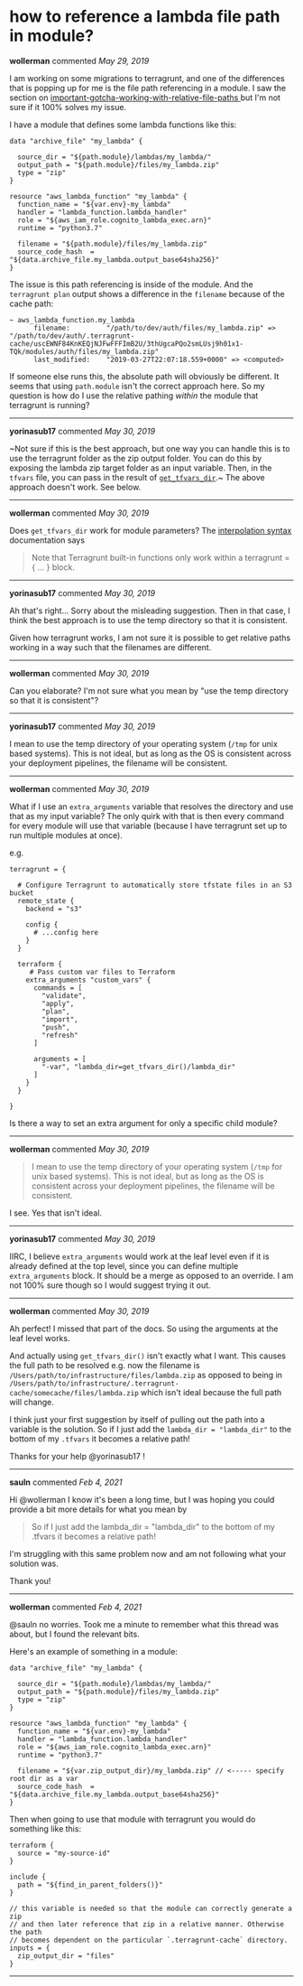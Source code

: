 # how to reference a lambda file path in module?

**wollerman** commented *May 29, 2019*

I am working on some migrations to terragrunt, and one of the differences that is popping up for me is the file path referencing in a module. I saw the section on [important-gotcha-working-with-relative-file-paths ](https://github.com/gruntwork-io/terragrunt#important-gotcha-working-with-relative-file-paths) but I'm not sure if it 100% solves my issue.

I have a module that defines some lambda functions like this:

```
data "archive_file" "my_lambda" {

  source_dir = "${path.module}/lambdas/my_lambda/"
  output_path = "${path.module}/files/my_lambda.zip"
  type = "zip"
}

resource "aws_lambda_function" "my_lambda" {
  function_name = "${var.env}-my_lambda"
  handler = "lambda_function.lambda_handler"
  role = "${aws_iam_role.cognito_lambda_exec.arn}"
  runtime = "python3.7"

  filename = "${path.module}/files/my_lambda.zip"
  source_code_hash  = "${data.archive_file.my_lambda.output_base64sha256}"
}
```

The issue is this path referencing is inside of the module. And the `terragrunt plan` output shows a difference in the `filename` because of the cache path:

```
~ aws_lambda_function.my_lambda
      filename:         "/path/to/dev/auth/files/my_lambda.zip" => "/path/to/dev/auth/.terragrunt-cache/uscEWNF84KnKEQjNJFwFFFImB2U/3thUgcaPQo2smLUsj9h01x1-TQk/modules/auth/files/my_lambda.zip"
      last_modified:    "2019-03-27T22:07:18.559+0000" => <computed>
```

If someone else runs this, the absolute path will obviously be different. It seems that using `path.module` isn't the correct approach here. So my question is how do I use the relative pathing *within* the module that terragrunt is running? 
<br />
***


**yorinasub17** commented *May 30, 2019*

~Not sure if this is the best approach, but one way you can handle this is to use the terragrunt folder as the zip output folder. You can do this by exposing the lambda zip target folder as an input variable. Then, in the `tfvars` file, you can pass in the result of [`get_tfvars_dir`](https://github.com/gruntwork-io/terragrunt#get_tfvars_dir).~
The above approach doesn't work. See below.
***

**wollerman** commented *May 30, 2019*

Does `get_tfvars_dir` work for module parameters? The [interpolation syntax](https://github.com/gruntwork-io/terragrunt#interpolation-syntax) documentation says 

> Note that Terragrunt built-in functions only work within a terragrunt = { ... } block. 
***

**yorinasub17** commented *May 30, 2019*

Ah that's right... Sorry about the misleading suggestion. Then in that case, I think the best approach is to use the temp directory so that it is consistent.

Given how terragrunt works, I am not sure it is possible to get relative paths working in a way such that the filenames are different.
***

**wollerman** commented *May 30, 2019*

Can you elaborate? I'm not sure what you mean by "use the temp directory so that it is consistent"?
***

**yorinasub17** commented *May 30, 2019*

I mean to use the temp directory of your operating system (`/tmp` for unix based systems). This is not ideal, but as long as the OS is consistent across your deployment pipelines, the filename will be consistent.
***

**wollerman** commented *May 30, 2019*

What if I use an `extra_arguments` variable that resolves the directory and use that as my input variable? The only quirk with that is then every command for every module will use that variable (because I have terragrunt set up to run multiple modules at once).

e.g.
```
terragrunt = {

  # Configure Terragrunt to automatically store tfstate files in an S3 bucket
  remote_state {
    backend = "s3"

    config {
      # ...config here
    }
  }

  terraform {
     # Pass custom var files to Terraform
    extra_arguments "custom_vars" {
      commands = [
        "validate",
        "apply",
        "plan",
        "import",
        "push",
        "refresh"
      ]

      arguments = [
        "-var", "lambda_dir=get_tfvars_dir()/lambda_dir"
      ]
    }
  }

}
```

Is there a way to set an extra argument for only a specific child module?
***

**wollerman** commented *May 30, 2019*

> I mean to use the temp directory of your operating system (`/tmp` for unix based systems). This is not ideal, but as long as the OS is consistent across your deployment pipelines, the filename will be consistent.

I see. Yes that isn't ideal.
***

**yorinasub17** commented *May 30, 2019*

IIRC, I believe `extra_arguments` would work at the leaf level even if it is already defined at the top level, since you can define multiple `extra_arguments` block. It should be a merge as opposed to an override. I am not 100% sure though so I would suggest trying it out.
***

**wollerman** commented *May 30, 2019*

Ah perfect! I missed that part of the docs. So using the arguments at the leaf level works. 

And actually using `get_tfvars_dir()` isn't exactly what I want. This causes the full path to be resolved
e.g. now the filename is `/Users/path/to/infrastructure/files/lambda.zip` as opposed to being in `/Users/path/to/infrastructure/.terragrunt-cache/somecache/files/lambda.zip` which isn't ideal because the full path will change.

I think just your first suggestion by itself of pulling out the path into a variable is the solution. So if I just add the `lambda_dir = "lambda_dir"` to the bottom of my `.tfvars` it becomes a relative path!

Thanks for your help @yorinasub17 !


***

**sauln** commented *Feb 4, 2021*

Hi @wollerman  I know it's been a long time, but I was hoping you could provide a bit more details for what you mean by 
> So if I just add the lambda_dir = "lambda_dir" to the bottom of my .tfvars it becomes a relative path!

I'm struggling with this same problem now and am not following what your solution was.

Thank you!
***

**wollerman** commented *Feb 4, 2021*

@sauln no worries. Took me a minute to remember what this thread was about, but I found the relevant bits.

Here's an example of something in a module:

```
data "archive_file" "my_lambda" {

  source_dir = "${path.module}/lambdas/my_lambda/"
  output_path = "${path.module}/files/my_lambda.zip"
  type = "zip"
}

resource "aws_lambda_function" "my_lambda" {
  function_name = "${var.env}-my_lambda"
  handler = "lambda_function.lambda_handler"
  role = "${aws_iam_role.cognito_lambda_exec.arn}"
  runtime = "python3.7"

  filename = "${var.zip_output_dir}/my_lambda.zip" // <----- specify root dir as a var
  source_code_hash  = "${data.archive_file.my_lambda.output_base64sha256}"
}
```

Then when going to use that module with terragrunt you would do something like this:
```
terraform {
  source = "my-source-id"
}

include {
  path = "${find_in_parent_folders()}"
}

// this variable is needed so that the module can correctly generate a zip
// and then later reference that zip in a relative manner. Otherwise the path
// becomes dependent on the particular `.terragrunt-cache` directory.
inputs = {
  zip_output_dir = "files"
}
```
***

